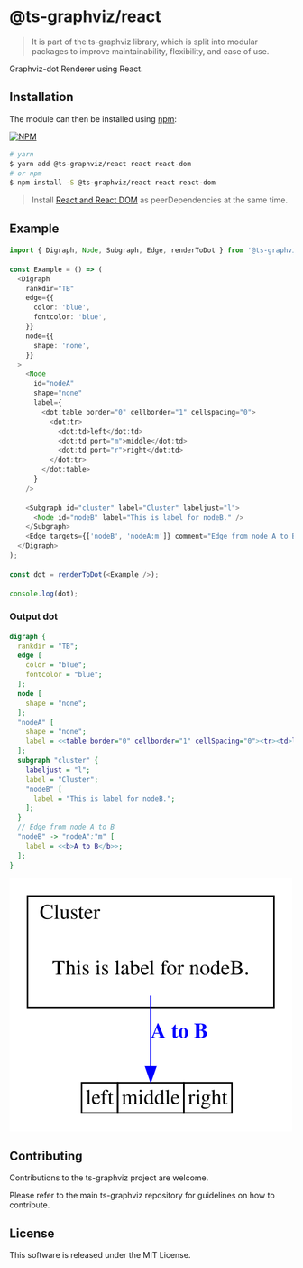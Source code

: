 # @ts-graphviz/react

> It is part of the ts-graphviz library, which is split into modular packages to improve maintainability, flexibility, and ease of use.

Graphviz-dot Renderer using React.

## Installation

The module can then be installed using [npm](https://www.npmjs.com/):

[![NPM](https://nodei.co/npm/@ts-graphviz/react.png)](https://nodei.co/npm/@ts-graphviz/react/)

```bash
# yarn
$ yarn add @ts-graphviz/react react react-dom
# or npm
$ npm install -S @ts-graphviz/react react react-dom
```

> Install [React and React DOM](https://github.com/facebook/react/) as peerDependencies at the same time.

## Example

```ts
import { Digraph, Node, Subgraph, Edge, renderToDot } from '@ts-graphviz/react';

const Example = () => (
  <Digraph
    rankdir="TB"
    edge={{
      color: 'blue',
      fontcolor: 'blue',
    }}
    node={{
      shape: 'none',
    }}
  >
    <Node
      id="nodeA"
      shape="none"
      label={
        <dot:table border="0" cellborder="1" cellspacing="0">
          <dot:tr>
            <dot:td>left</dot:td>
            <dot:td port="m">middle</dot:td>
            <dot:td port="r">right</dot:td>
          </dot:tr>
        </dot:table>
      }
    />

    <Subgraph id="cluster" label="Cluster" labeljust="l">
      <Node id="nodeB" label="This is label for nodeB." />
    </Subgraph>
    <Edge targets={['nodeB', 'nodeA:m']} comment="Edge from node A to B" label={<dot:b>A to B</dot:b>} />
  </Digraph>
);

const dot = renderToDot(<Example />);

console.log(dot);
```

### Output dot

```dot
digraph {
  rankdir = "TB";
  edge [
    color = "blue";
    fontcolor = "blue";
  ];
  node [
    shape = "none";
  ];
  "nodeA" [
    shape = "none";
    label = <<table border="0" cellborder="1" cellSpacing="0"><tr><td>left</td><td port="m">middle</td><td port="r">right</td></tr></table>>;
  ];
  subgraph "cluster" {
    labeljust = "l";
    label = "Cluster";
    "nodeB" [
      label = "This is label for nodeB.";
    ];
  }
  // Edge from node A to B
  "nodeB" -> "nodeA":"m" [
    label = <<b>A to B</b>>;
  ];
}
```

![dot](./example/example.svg)

## Contributing

Contributions to the ts-graphviz project are welcome.

Please refer to the main ts-graphviz repository for guidelines on how to contribute.

## License

This software is released under the MIT License.
